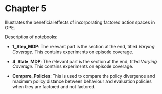 # Chapter 5
Illustrates the beneficial effects of incorporating factored action spaces in OPE.


Description of notebooks:

- **1_Step_MDP**: The relevant part is the section at the end, titled *Varying Coverage*. This contains experiments on episode coverage.

- **4_State_MDP**: The relevant part is the section at the end, titled *Varying Coverage*. This contains experiments on episode coverage.

- **Compare_Policies**: This is used to compare the policy divergence and maximum policy distance between behaviour and evaluation policies when they are factored and not factored.